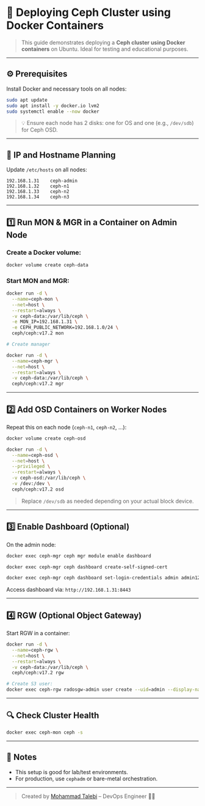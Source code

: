 # 🐳 Deploying Ceph Cluster using Docker Containers

> This guide demonstrates deploying a **Ceph cluster using Docker containers** on Ubuntu. Ideal for testing and educational purposes.

---

## ⚙️ Prerequisites
Install Docker and necessary tools on all nodes:

```bash
sudo apt update
sudo apt install -y docker.io lvm2
sudo systemctl enable --now docker
```

> 💡 Ensure each node has 2 disks: one for OS and one (e.g., `/dev/sdb`) for Ceph OSD.

---

## 📍 IP and Hostname Planning
Update `/etc/hosts` on all nodes:

```
192.168.1.31    ceph-admin
192.168.1.32    ceph-n1
192.168.1.33    ceph-n2
192.168.1.34    ceph-n3
```

---

## 1️⃣ Run MON & MGR in a Container on Admin Node

### Create a Docker volume:
```bash
docker volume create ceph-data
```

### Start MON and MGR:
```bash
docker run -d \
  --name=ceph-mon \
  --net=host \
  --restart=always \
  -v ceph-data:/var/lib/ceph \
  -e MON_IP=192.168.1.31 \
  -e CEPH_PUBLIC_NETWORK=192.168.1.0/24 \
  ceph/ceph:v17.2 mon

# Create manager

docker run -d \
  --name=ceph-mgr \
  --net=host \
  --restart=always \
  -v ceph-data:/var/lib/ceph \
  ceph/ceph:v17.2 mgr
```

---

## 2️⃣ Add OSD Containers on Worker Nodes
Repeat this on each node (`ceph-n1`, `ceph-n2`, ...):

```bash
docker volume create ceph-osd

docker run -d \
  --name=ceph-osd \
  --net=host \
  --privileged \
  --restart=always \
  -v ceph-osd:/var/lib/ceph \
  -v /dev:/dev \
  ceph/ceph:v17.2 osd
```

> Replace `/dev/sdb` as needed depending on your actual block device.

---

## 3️⃣ Enable Dashboard (Optional)
On the admin node:
```bash
docker exec ceph-mgr ceph mgr module enable dashboard

docker exec ceph-mgr ceph dashboard create-self-signed-cert

docker exec ceph-mgr ceph dashboard set-login-credentials admin admin123
```

Access dashboard via: `http://192.168.1.31:8443`

---

## 4️⃣ RGW (Optional Object Gateway)
Start RGW in a container:
```bash
docker run -d \
  --name=ceph-rgw \
  --net=host \
  --restart=always \
  -v ceph-data:/var/lib/ceph \
  ceph/ceph:v17.2 rgw

# Create S3 user:
docker exec ceph-rgw radosgw-admin user create --uid=admin --display-name="Admin" --system
```

---

## 🔍 Check Cluster Health
```bash
docker exec ceph-mon ceph -s
```

---

## 📌 Notes
- This setup is good for lab/test environments.
- For production, use `cephadm` or bare-metal orchestration.

---

> Created by [Mohammad Talebi](https://linkedin.com/in/mtlbd) – DevOps Engineer 👨‍💻
